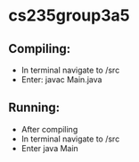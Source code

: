 cs235group3a5
============

## Compiling:

- In terminal navigate to /src
- Enter: javac Main.java

## Running:
- After compiling
- In terminal navigate to /src
- Enter java Main
